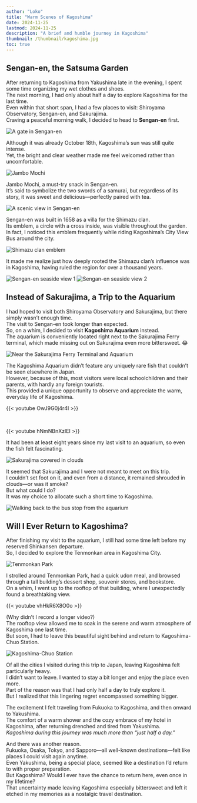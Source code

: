 ```yaml
---
author: "Loko"
title: "Warm Scenes of Kagoshima"
date: 2024-11-25
lastmod: 2024-11-25
description: "A brief and humble journey in Kagoshima"
thumbnail: /thumbnail/kagoshima.jpg
toc: true
---
```


## Sengan-en, the Satsuma Garden

After returning to Kagoshima from Yakushima late in the evening, I spent some time organizing my wet clothes and shoes.  
The next morning, I had only about half a day to explore Kagoshima for the last time.  
Even within that short span, I had a few places to visit: Shiroyama Observatory, Sengan-en, and Sakurajima.  
Craving a peaceful morning walk, I decided to head to **Sengan-en** first.

<img class="hover-zoom" src="/jr-travel/kagoshima-1.jpg" alt="A gate in Sengan-en">

Although it was already October 18th, Kagoshima’s sun was still quite intense.  
Yet, the bright and clear weather made me feel welcomed rather than uncomfortable.

<img class="hover-zoom" src="/jr-travel/kagoshima-2.jpg" alt="Jambo Mochi">

Jambo Mochi, a must-try snack in Sengan-en.  
It’s said to symbolize the two swords of a samurai, but regardless of its story, it was sweet and delicious—perfectly paired with tea.

<img class="hover-zoom" src="/jr-travel/kagoshima-3.jpg" alt="A scenic view in Sengan-en">

Sengan-en was built in 1658 as a villa for the Shimazu clan.  
Its emblem, a circle with a cross inside, was visible throughout the garden.  
In fact, I noticed this emblem frequently while riding Kagoshima’s City View Bus around the city.  

<img class="hover-zoom" src="/jr-travel/kagoshima-4.jpg" alt="Shimazu clan emblem">

It made me realize just how deeply rooted the Shimazu clan’s influence was in Kagoshima, having ruled the region for over a thousand years.

<img class="hover-zoom" src="/jr-travel/kagoshima-5.jpg" alt="Sengan-en seaside view 1">

<img class="hover-zoom" src="/jr-travel/kagoshima-6.jpg" alt="Sengan-en seaside view 2">

## Instead of Sakurajima, a Trip to the Aquarium

I had hoped to visit both Shiroyama Observatory and Sakurajima, but there simply wasn’t enough time.  
The visit to Sengan-en took longer than expected.  
So, on a whim, I decided to visit **Kagoshima Aquarium** instead.  
The aquarium is conveniently located right next to the Sakurajima Ferry terminal, which made missing out on Sakurajima even more bittersweet. 😂

<img class="hover-zoom" src="/jr-travel/kagoshima-7.jpg" alt="Near the Sakurajima Ferry Terminal and Aquarium">

The Kagoshima Aquarium didn’t feature any uniquely rare fish that couldn’t be seen elsewhere in Japan.  
However, because of this, most visitors were local schoolchildren and their parents, with hardly any foreign tourists.  
This provided a unique opportunity to observe and appreciate the warm, everyday life of Kagoshima.

{{< youtube OwJ9G0j4r4I >}}

<br>

{{< youtube hNmNBnXzlEI >}}

It had been at least eight years since my last visit to an aquarium, so even the fish felt fascinating.

<img class="hover-zoom" src="/jr-travel/kagoshima-8.jpg" alt="Sakurajima covered in clouds">

It seemed that Sakurajima and I were not meant to meet on this trip.  
I couldn’t set foot on it, and even from a distance, it remained shrouded in clouds—or was it smoke?  
But what could I do?  
It was my choice to allocate such a short time to Kagoshima.

<img class="hover-zoom" src="/jr-travel/kagoshima-9.jpg" alt="Walking back to the bus stop from the aquarium">

## Will I Ever Return to Kagoshima?

After finishing my visit to the aquarium, I still had some time left before my reserved Shinkansen departure.  
So, I decided to explore the Tenmonkan area in Kagoshima City.

<img class="hover-zoom" src="/jr-travel/kagoshima-10.jpg" alt="Tenmonkan Park">

I strolled around Tenmonkan Park, had a quick udon meal, and browsed through a tall building’s dessert shop, souvenir stores, and bookstore.  
On a whim, I went up to the rooftop of that building, where I unexpectedly found a breathtaking view.

{{< youtube vhHkR6X8O0o >}}

(Why didn’t I record a longer video?)  
The rooftop view allowed me to soak in the serene and warm atmosphere of Kagoshima one last time.  
But soon, I had to leave this beautiful sight behind and return to Kagoshima-Chuo Station.

<img class="hover-zoom" src="/jr-travel/kagoshima-11.jpg" alt="Kagoshima-Chuo Station">

Of all the cities I visited during this trip to Japan, leaving Kagoshima felt particularly heavy.  
I didn’t want to leave. I wanted to stay a bit longer and enjoy the place even more.  
Part of the reason was that I had only half a day to truly explore it.  
But I realized that this lingering regret encompassed something bigger.  

The excitement I felt traveling from Fukuoka to Kagoshima, and then onward to Yakushima.  
The comfort of a warm shower and the cozy embrace of my hotel in Kagoshima, after returning drenched and tired from Yakushima.  
*Kagoshima during this journey was much more than “just half a day.”*  

And there was another reason.  
Fukuoka, Osaka, Tokyo, and Sapporo—all well-known destinations—felt like places I could visit again anytime.  
Even Yakushima, being a special place, seemed like a destination I’d return to with proper preparation.  
But Kagoshima? Would I ever have the chance to return here, even once in my lifetime?  
That uncertainty made leaving Kagoshima especially bittersweet and left it etched in my memories as a nostalgic travel destination.

